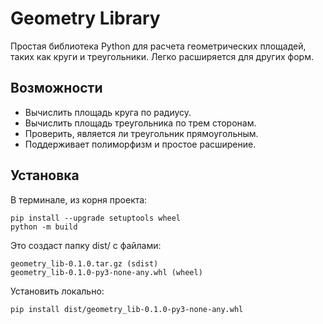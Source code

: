 # Geometry Library

Простая библиотека Python для расчета геометрических площадей, таких как круги и треугольники. Легко расширяется для других форм.

## Возможности

- Вычислить площадь круга по радиусу.
- Вычислить площадь треугольника по трем сторонам.
- Проверить, является ли треугольник прямоугольным.
- Поддерживает полиморфизм и простое расширение.

## Установка

В терминале, из корня проекта:
```
pip install --upgrade setuptools wheel
python -m build
```
Это создаст папку dist/ с файлами:
```
geometry_lib-0.1.0.tar.gz (sdist)
geometry_lib-0.1.0-py3-none-any.whl (wheel)
```
Установить локально:
```
pip install dist/geometry_lib-0.1.0-py3-none-any.whl
```